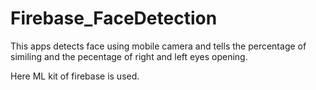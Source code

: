 # Firebase_FaceDetection
This apps detects face using mobile camera and tells the percentage of similing and the pecentage of right and left eyes opening.

Here ML kit of firebase is used.
